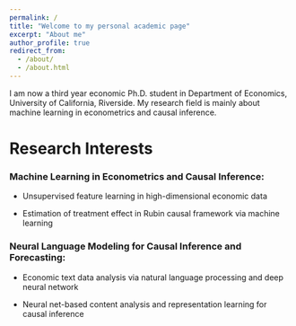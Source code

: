 ```yaml
---
permalink: /
title: "Welcome to my personal academic page"
excerpt: "About me"
author_profile: true
redirect_from: 
  - /about/
  - /about.html
---
```


I am now a third year economic Ph.D. student in Department of Economics, University of California, Riverside. My research field is mainly about machine learning in econometrics and causal inference.

Research Interests
====

### Machine Learning in Econometrics and Causal Inference:

- Unsupervised feature learning in high-dimensional economic data

- Estimation of treatment effect in Rubin causal framework via machine learning

### Neural Language Modeling for Causal Inference and Forecasting: 

- Economic text data analysis via natural language processing and deep neural network

- Neural net-based content analysis and representation learning for causal inference

